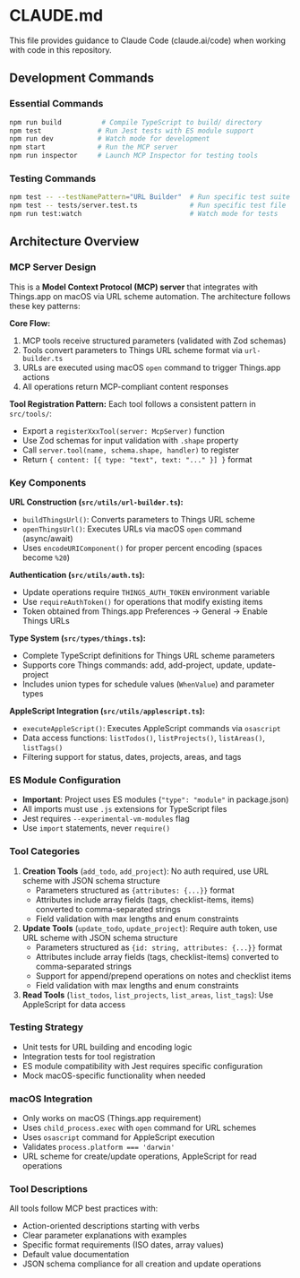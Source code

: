# CLAUDE.md

This file provides guidance to Claude Code (claude.ai/code) when working with code in this repository.

## Development Commands

### Essential Commands
```bash
npm run build          # Compile TypeScript to build/ directory
npm test              # Run Jest tests with ES module support
npm run dev           # Watch mode for development
npm start             # Run the MCP server
npm run inspector     # Launch MCP Inspector for testing tools
```

### Testing Commands
```bash
npm test -- --testNamePattern="URL Builder"  # Run specific test suite
npm test -- tests/server.test.ts             # Run specific test file
npm run test:watch                           # Watch mode for tests
```

## Architecture Overview

### MCP Server Design
This is a **Model Context Protocol (MCP) server** that integrates with Things.app on macOS via URL scheme automation. The architecture follows these key patterns:

**Core Flow:**
1. MCP tools receive structured parameters (validated with Zod schemas)
2. Tools convert parameters to Things URL scheme format via `url-builder.ts`
3. URLs are executed using macOS `open` command to trigger Things.app actions
4. All operations return MCP-compliant content responses

**Tool Registration Pattern:**
Each tool follows a consistent pattern in `src/tools/`:
- Export a `registerXxxTool(server: McpServer)` function
- Use Zod schemas for input validation with `.shape` property
- Call `server.tool(name, schema.shape, handler)` to register
- Return `{ content: [{ type: "text", text: "..." }] }` format

### Key Components

**URL Construction (`src/utils/url-builder.ts`):**
- `buildThingsUrl()`: Converts parameters to Things URL scheme
- `openThingsUrl()`: Executes URLs via macOS `open` command (async/await)
- Uses `encodeURIComponent()` for proper percent encoding (spaces become `%20`)

**Authentication (`src/utils/auth.ts`):**
- Update operations require `THINGS_AUTH_TOKEN` environment variable
- Use `requireAuthToken()` for operations that modify existing items
- Token obtained from Things.app Preferences → General → Enable Things URLs

**Type System (`src/types/things.ts`):**
- Complete TypeScript definitions for Things URL scheme parameters
- Supports core Things commands: add, add-project, update, update-project
- Includes union types for schedule values (`WhenValue`) and parameter types

**AppleScript Integration (`src/utils/applescript.ts`):**
- `executeAppleScript()`: Executes AppleScript commands via `osascript`
- Data access functions: `listTodos()`, `listProjects()`, `listAreas()`, `listTags()`
- Filtering support for status, dates, projects, areas, and tags

### ES Module Configuration
- **Important**: Project uses ES modules (`"type": "module"` in package.json)
- All imports must use `.js` extensions for TypeScript files
- Jest requires `--experimental-vm-modules` flag
- Use `import` statements, never `require()`

### Tool Categories
1. **Creation Tools** (`add_todo`, `add_project`): No auth required, use URL scheme with JSON schema structure
   - Parameters structured as `{attributes: {...}}` format
   - Attributes include array fields (tags, checklist-items, items) converted to comma-separated strings
   - Field validation with max lengths and enum constraints
2. **Update Tools** (`update_todo`, `update_project`): Require auth token, use URL scheme with JSON schema structure
   - Parameters structured as `{id: string, attributes: {...}}` format
   - Attributes include array fields (tags, checklist-items) converted to comma-separated strings
   - Support for append/prepend operations on notes and checklist items
   - Field validation with max lengths and enum constraints
3. **Read Tools** (`list_todos`, `list_projects`, `list_areas`, `list_tags`): Use AppleScript for data access

### Testing Strategy
- Unit tests for URL building and encoding logic
- Integration tests for tool registration
- ES module compatibility with Jest requires specific configuration
- Mock macOS-specific functionality when needed

### macOS Integration
- Only works on macOS (Things.app requirement)
- Uses `child_process.exec` with `open` command for URL schemes
- Uses `osascript` command for AppleScript execution
- Validates `process.platform === 'darwin'`
- URL scheme for create/update operations, AppleScript for read operations

### Tool Descriptions
All tools follow MCP best practices with:
- Action-oriented descriptions starting with verbs
- Clear parameter explanations with examples
- Specific format requirements (ISO dates, array values)
- Default value documentation
- JSON schema compliance for all creation and update operations